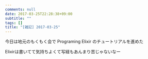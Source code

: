 ```yaml
---
comments: null
date: 2017-03-25T22:28:38+09:00
subtitle: ""
tags: []
title: "[雑記] 2017-03-25"
---
```


今日は地元のもくもく会で Programing Elixir のチュートリアルを進めた

Elixirは書いてて気持ちよくて写経もあんまり苦じゃないなー
